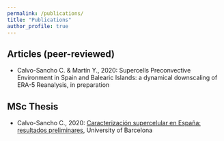 ```yaml
---
permalink: /publications/
title: "Publications"
author_profile: true
---
```



Articles (peer-reviewed)
---------------

- Calvo-Sancho C. & Martín Y., 2020: Supercells Preconvective Environment in Spain and Balearic Islands: a dynamical downscaling of ERA-5 Reanalysis, in preparation


MSc Thesis
---------------

- Calvo-Sancho C., 2020: [Caracterización supercelular en España: resultados preliminares](10.13140/RG.2.2.27780.35202), University of Barcelona
